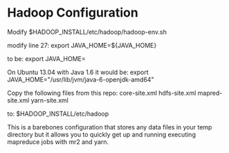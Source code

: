 Hadoop Configuration
====================

Modify $HADOOP_INSTALL/etc/hadoop/hadoop-env.sh

modify line 27: export JAVA_HOME=${JAVA_HOME}

to be:
  export JAVA_HOME=<path to your Java install home>

On Ubuntu 13.04 with Java 1.6 it would be:
  export JAVA_HOME="/usr/lib/jvm/java-6-openjdk-amd64"

Copy the following files from this repo:
    core-site.xml
    hdfs-site.xml
    mapred-site.xml
    yarn-site.xml

  to:
    $HADOOP_INSTALL/etc/hadoop

This is a barebones configuration that stores any data files in your
temp directory but it allows you to quickly get up and running executing
mapreduce jobs with mr2 and yarn.

